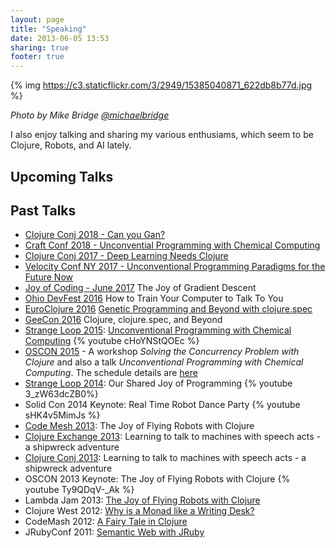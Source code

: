 ```yaml
---
layout: page
title: "Speaking"
date: 2013-06-05 13:53
sharing: true
footer: true
---
```


{% img https://c3.staticflickr.com/3/2949/15385040871_622db8b77d.jpg %}

_Photo by Mike Bridge [@michaelbridge](https://twitter.com/michaelbridge)_

I also enjoy talking and sharing my various enthusiams, which seem to
be Clojure, Robots, and AI lately.

## Upcoming Talks




## Past Talks
* [Clojure Conj 2018 - Can you Gan?](https://www.youtube.com/watch?v=yzfnlcHtwiY)
* [Craft Conf 2018 - Unconvential Programming with Chemical Computing](https://craft-conf.com/)
* [Clojure Conj 2017 - Deep Learning Needs Clojure](https://www.youtube.com/watch?v=eLl6_k_fZn4)
* [Velocity Conf NY 2017 - Unconventional Programming Paradigms for the Future Now](https://conferences.oreilly.com/velocity/vl-ny)
* [Joy of Coding - June 2017](http://joyofcoding.org/) The Joy of Gradient Descent
* [Ohio DevFest 2016](https://ohiodevfest.com/) How to Train Your Computer to Talk To You
* [EuroClojure 2016](http://euroclojure.org/) [Genetic Programming and Beyond with clojure.spec](https://www.youtube.com/watch?v=xvk-Gnydn54&t=7s)
* [GeeCon 2016](http://2016.geecon.cz) Clojure, clojure.spec, and Beyond
* [Strange Loop 2015](https://thestrangeloop.com/): [Unconventional Programming with Chemical Computing](http://www.thestrangeloop.com/2015/unconventional-programming-with-chemical-computing.html) {% youtube cHoYNStQOEc %}
* [OSCON 2015](http://www.oscon.com/open-source-2015) - A workshop _Solving the Concurrency Problem with Clojure_ and also a talk _Unconventional Programming with Chemical Computing_. The schedule details are [here](http://www.oscon.com/open-source-2015/public/schedule/speaker/154757)
* [Strange Loop 2014](https://thestrangeloop.com/): Our Shared Joy of Programming {% youtube 3_zW63dcZB0%}
* Solid Con 2014 Keynote: Real Time Robot Dance Party {% youtube sHK4v5MimJs %}
* [Code Mesh 2013](http://codemesh.io/): The Joy of Flying Robots with Clojure
* [Clojure Exchange 2013](http://skillsmatter.com/event/java-jee/clojure-exchange-2013): Learning to talk to machines with speech acts - a shipwreck adventure
* [Clojure Conj 2013](http://clojure-conj.org/): Learning to talk to
  machines with speech acts - a shipwreck adventure
* OSCON 2013 Keynote: The Joy of Flying Robots with Clojure
{% youtube Ty9QDqV-_Ak %}
* Lambda Jam 2013: [The Joy of Flying Robots with Clojure](http://www.infoq.com/presentations/clojure-robots)
* Clojure West 2012: [Why is a Monad like a Writing Desk?]( http://www.infoq.com/presentations/Why-is-a-Monad-Like-a-Writing-Desk)
* CodeMash 2012: [A Fairy Tale in Clojure](http://www.slideshare.net/gigasquidcm/fairy-taleclojure)
* JRubyConf 2011:
  [Semantic Web with JRuby](https://github.com/gigasquid/Presentations/blob/master/SemanticWebJRuby.pdf)


